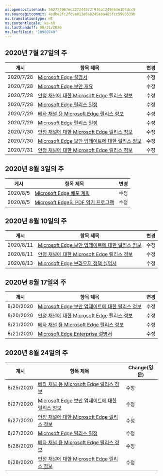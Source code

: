 ```yaml
---
ms.openlocfilehash: 562724967ec227244572f9f6b1249463e104dcc9
ms.sourcegitcommit: 4edbe2fc2fc9a013e6a0245aba485fcc5905539b
ms.translationtype: HT
ms.contentlocale: ko-KR
ms.lasthandoff: 08/31/2020
ms.locfileid: "10980740"
---
```

<!-- This file is generated automatically each week. Changes made to this file will be overwritten.-->




## 2020년 7월 27일의 주


| 게시 |항목 제목 | 변경 |
|------|------------|--------|
| 2020/7/28 | [Microsoft Edge 설명서](/DeployEdge/index) | 수정 |
| 2020/7/28 | [Microsoft Edge 보안 개요](/DeployEdge/security-overview) | 수정 |
| 2020/7/28 | [안정 채널에 대한 Microsoft Edge 릴리스 정보](/DeployEdge/microsoft-edge-relnote-stable-channel) | 수정 |
| 2020/7/28 | [Microsoft Edge 릴리스 일정](/DeployEdge/microsoft-edge-release-schedule) | 수정 |
| 2020/7/29 | [베타 채널 용 Microsoft Edge 릴리스 정보](/DeployEdge/microsoft-edge-relnote-beta-channel) | 수정 |
| 2020/7/29 | [Microsoft Edge 릴리스 일정](/DeployEdge/microsoft-edge-release-schedule) | 수정 |
| 2020/7/30 | [안정 채널에 대한 Microsoft Edge 릴리스 정보](/DeployEdge/microsoft-edge-relnote-stable-channel) | 수정 |
| 2020/7/30 | [Microsoft Edge 보안 업데이트에 대한 릴리스 정보](/DeployEdge/microsoft-edge-relnotes-security) | 수정 |
| 2020/7/31 | [안정 채널에 대한 Microsoft Edge 릴리스 정보](/DeployEdge/microsoft-edge-relnote-stable-channel) | 수정 |


## 2020년 8월 3일의 주


| 게시 |항목 제목 | 변경 |
|------|------------|--------|
| 2020/8/5 | [Microsoft Edge 배포 계획](/DeployEdge/deploy-edge-plan-deployment) | 수정 |
| 2020/8/5 | [Microsoft Edge의 PDF 읽기 프로그램](/DeployEdge/microsoft-edge-pdf) | 수정 |


## 2020년 8월 10일의 주


| 게시 |항목 제목 | 변경 |
|------|------------|--------|
| 2020/8/11 | [Microsoft Edge 보안 업데이트에 대한 릴리스 정보](/DeployEdge/microsoft-edge-relnotes-security) | 수정 |
| 2020/8/11 | [안정 채널에 대한 Microsoft Edge 릴리스 정보](/DeployEdge/microsoft-edge-relnote-stable-channel) | 수정 |
| 2020/8/13 | [Microsoft Edge 브라우저 정책 설명서](/DeployEdge/microsoft-edge-policies) | 수정 |


## 2020년 8월 17일의 주


| 게시 |항목 제목 | 변경 |
|------|------------|--------|
| 8/20/2020 | [Microsoft Edge 보안 업데이트에 대한 릴리스 정보](/DeployEdge/microsoft-edge-relnotes-security) | 수정 |
| 8/20/2020 | [안정 채널에 대한 Microsoft Edge 릴리스 정보](/DeployEdge/microsoft-edge-relnote-stable-channel) | 수정 |
| 8/21/2020 | [베타 채널 용 Microsoft Edge 릴리스 정보](/DeployEdge/microsoft-edge-relnote-beta-channel) | 수정 |
| 8/21/2020 | [Microsoft Edge Enterprise 설명서](/DeployEdge/index) | 수정 |


## 2020년 8월 24일의 주


| 게시 |항목 제목 | Change(영문) |
|------|------------|--------|
| 8/25/2020 | [베타 채널 용 Microsoft Edge 릴리스 정보](/DeployEdge/microsoft-edge-relnote-beta-channel) | 수정 |
| 8/27/2020 | [Microsoft Edge 보안 업데이트에 대한 릴리스 정보](/DeployEdge/microsoft-edge-relnotes-security) | 수정 |
| 8/27/2020 | [안정 채널에 대한 Microsoft Edge 릴리스 정보](/DeployEdge/microsoft-edge-relnote-stable-channel) | 수정 |
| 8/27/2020 | [Microsoft Edge 릴리스 일정](/DeployEdge/microsoft-edge-release-schedule) | 수정 |
| 8/28/2020 | [베타 채널 용 Microsoft Edge 릴리스 정보](/DeployEdge/microsoft-edge-relnote-beta-channel) | 수정 |
| 8/28/2020 | [안정 채널에 대한 Microsoft Edge 릴리스 정보](/DeployEdge/microsoft-edge-relnote-stable-channel) | 수정 |
